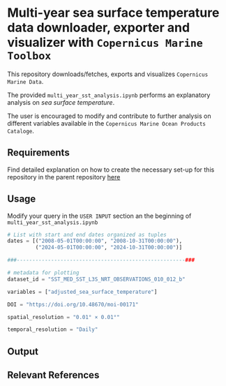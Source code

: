 # Multi-year sea surface temperature data downloader, exporter and visualizer with `Copernicus Marine Toolbox`

This repository downloads/fetches, exports and visualizes `Copernicus Marine Data`.

The provided `multi_year_sst_analysis.ipynb` performs an explanatory analysis on *sea surface temperature*.

The user is encouraged to modify and contribute to further analysis on different variables available in the `Copernicus Marine Ocean Products Cataloge`.

## Requirements

Find detailed explanation on how to create the necessary set-up for this repository in the parent repository [here](https://github.com/moritzm99/hot-cold-spot-analysis-cm)

## Usage

Modify your query in the `USER INPUT` section an the beginning of `multi_year_sst_analysis.ipynb` 

```Python
# List with start and end dates organized as tuples
dates = [("2008-05-01T00:00:00", "2008-10-31T00:00:00"), 
         ("2024-05-01T00:00:00", "2024-10-31T00:00:00")]

###------------------------------------------------------###

# metadata for plotting
dataset_id = "SST_MED_SST_L3S_NRT_OBSERVATIONS_010_012_b"

variables = ["adjusted_sea_surface_temperature"]

DOI = "https://doi.org/10.48670/moi-00171"

spatial_resolution = "0.01° × 0.01°"

temporal_resolution = "Daily"
```

## Output

## Relevant References
